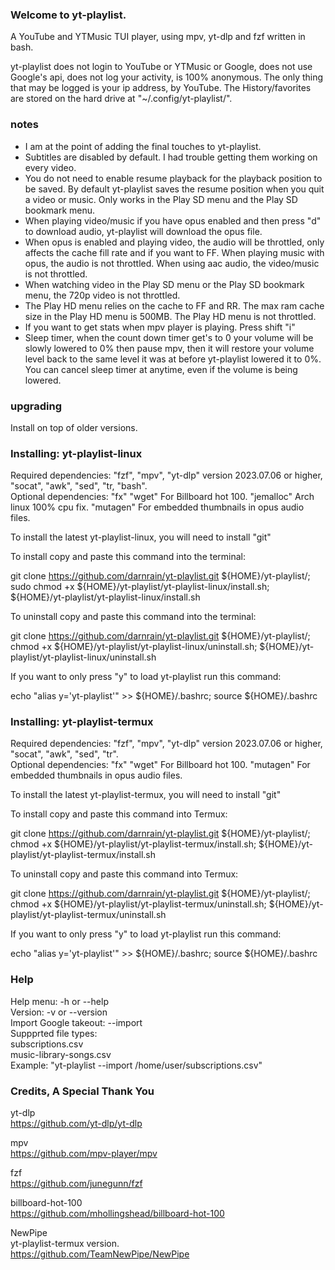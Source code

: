### Welcome to yt-playlist. 

A YouTube and YTMusic TUI player, using mpv, yt-dlp and fzf written in bash.<br>

yt-playlist does not login to YouTube or YTMusic or Google, does not use Google's api, does not log your activity, is 100% anonymous. The only thing that may be logged is your ip address, by YouTube. The History/favorites are stored on the hard drive at "~/.config/yt-playlist/".<br>

### notes

* I am at the point of adding the final touches to yt-playlist.
* Subtitles are disabled by default. I had trouble getting them working on every video.
* You do not need to enable resume playback for the playback position to be saved. By default yt-playlist saves the resume position when you quit a video or music. Only works in the Play SD menu and the Play SD bookmark menu.
* When playing video/music if you have opus enabled and then press "d" to download audio, yt-playlist will download the opus file.
* When opus is enabled and playing video, the audio will be throttled, only affects the cache fill rate and if you want to FF. When playing music with opus, the audio is not throttled. When using aac audio, the video/music is not throttled.
* When watching video in the Play SD menu or the Play SD bookmark menu, the 720p video is not throttled.
* The Play HD menu relies on the cache to FF and RR. The max ram cache size in the Play HD menu is 500MB. The Play HD menu is not throttled.
* If you want to get stats when mpv player is playing. Press shift "i"
* Sleep timer, when the count down timer get's to 0 your volume will be slowly lowered to 0% then pause mpv, then it will restore your volume level back to the same level it was at before yt-playlist lowered it to 0%. You can cancel sleep timer at anytime, even if the volume is being lowered.
  
### upgrading

Install on top of older versions.<br>

### Installing: yt-playlist-linux

Required dependencies: "fzf", "mpv", "yt-dlp" version 2023.07.06 or higher, "socat", "awk", "sed", "tr, "bash".<br>
Optional dependencies: "fx" "wget" For Billboard hot 100. "jemalloc" Arch linux 100% cpu fix. "mutagen" For embedded thumbnails in opus audio files.<br>

To install the latest yt-playlist-linux, you will need to install "git"<br>

To install copy and paste this command into the terminal:<br>

git clone https://github.com/darnrain/yt-playlist.git ${HOME}/yt-playlist/; sudo chmod +x ${HOME}/yt-playlist/yt-playlist-linux/install.sh; ${HOME}/yt-playlist/yt-playlist-linux/install.sh<br>

To uninstall copy and paste this command into the terminal:<br>

git clone https://github.com/darnrain/yt-playlist.git ${HOME}/yt-playlist/; chmod +x ${HOME}/yt-playlist/yt-playlist-linux/uninstall.sh; ${HOME}/yt-playlist/yt-playlist-linux/uninstall.sh<br>

If you want to only press "y" to load yt-playlist run this command:<br>

echo "alias y='yt-playlist'" >> ${HOME}/.bashrc; source ${HOME}/.bashrc<br>

### Installing: yt-playlist-termux

Required dependencies: "fzf", "mpv", "yt-dlp" version 2023.07.06 or higher, "socat", "awk", "sed", "tr".<br>
Optional dependencies: "fx" "wget" For Billboard hot 100. "mutagen" For embedded thumbnails in opus audio files.<br>

To install the latest yt-playlist-termux, you will need to install "git"<br>

To install copy and paste this command into Termux:<br>

git clone https://github.com/darnrain/yt-playlist.git ${HOME}/yt-playlist/; chmod +x ${HOME}/yt-playlist/yt-playlist-termux/install.sh; ${HOME}/yt-playlist/yt-playlist-termux/install.sh<br>

To uninstall copy and paste this command into Termux:<br>

git clone https://github.com/darnrain/yt-playlist.git ${HOME}/yt-playlist/; chmod +x ${HOME}/yt-playlist/yt-playlist-termux/uninstall.sh; ${HOME}/yt-playlist/yt-playlist-termux/uninstall.sh<br>

If you want to only press "y" to load yt-playlist run this command:<br>

echo "alias y='yt-playlist'" >> ${HOME}/.bashrc; source ${HOME}/.bashrc<br>

### Help

Help menu:              -h or --help<br>
Version:                -v or --version<br>
Import Google takeout:  --import<br>
Suppprted file types:<br>
subscriptions.csv<br>
music-library-songs.csv<br>
Example: "yt-playlist --import /home/user/subscriptions.csv"<br>

### Credits, A Special Thank You

yt-dlp<br>
https://github.com/yt-dlp/yt-dlp

mpv<br>
https://github.com/mpv-player/mpv

fzf<br>
https://github.com/junegunn/fzf

billboard-hot-100<br>
https://github.com/mhollingshead/billboard-hot-100

NewPipe<br>
yt-playlist-termux version.<br>
https://github.com/TeamNewPipe/NewPipe
